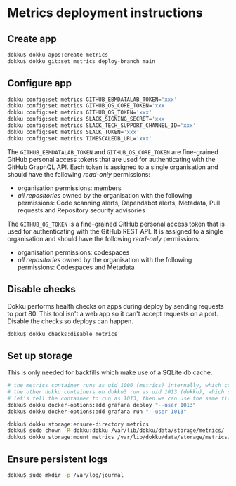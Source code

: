 # Metrics deployment instructions
## Create app
```bash
dokku$ dokku apps:create metrics
dokku$ dokku git:set metrics deploy-branch main
```

## Configure app
```bash
dokku config:set metrics GITHUB_EBMDATALAB_TOKEN='xxx'
dokku config:set metrics GITHUB_OS_CORE_TOKEN='xxx'
dokku config:set metrics GITHUB_OS_TOKEN='xxx'
dokku config:set metrics SLACK_SIGNING_SECRET='xxx'
dokku config:set metrics SLACK_TECH_SUPPORT_CHANNEL_ID='xxx'
dokku config:set metrics SLACK_TOKEN='xxx'
dokku config:set metrics TIMESCALEDB_URL='xxx'
```

The `GITHUB_EBMDATALAB_TOKEN` and `GITHUB_OS_CORE_TOKEN` are fine-grained GitHub personal access tokens that are used for authenticating with the GitHub GraphQL API.
Each token is assigned to a single organisation and should have the following *read-only* permissions:

* organisation permissions: members
* *all repositories* owned by the organisation with the following permissions:
Code scanning alerts, Dependabot alerts, Metadata, Pull requests and Repository security advisories

The `GITHUB_OS_TOKEN` is a fine-grained GitHub personal access token that is used for authenticating with the GitHub REST API.
It is assigned to a single organisation and should have the following *read-only* permissions:
* organisation permissions: codespaces
* *all repositories* owned by the organisation with the following permissions:
Codespaces and Metadata

## Disable checks
Dokku performs health checks on apps during deploy by sending requests to port 80.
This tool isn't a web app so it can't accept requests on a port.
Disable the checks so deploys can happen.
```bash
dokku$ dokku checks:disable metrics
```

## Set up storage
This is only needed for backfills which make use of a SQLite db cache.
```bash
# the metrics container runs as uid 1000 (metrics) internally, which corresponds to a dev user on the dokku3 host.
# the other dokku containers on dokku3 run as uid 1013 (dokku), which corresponds correctly to the dokku user on the dokku3 host.
# let's tell the container to run as 1013, then we can use the same file permissions
dokku$ dokku docker-options:add grafana deploy "--user 1013"
dokku$ dokku docker-options:add grafana run "--user 1013"

dokku$ dokku storage:ensure-directory metrics
dokku$ sudo chown -R dokku:dokku /var/lib/dokku/data/storage/metrics/
dokku$ dokku storage:mount metrics /var/lib/dokku/data/storage/metrics/:/storage
```

## Ensure persistent logs
```bash
dokku$ sudo mkdir -p /var/log/journal
```
